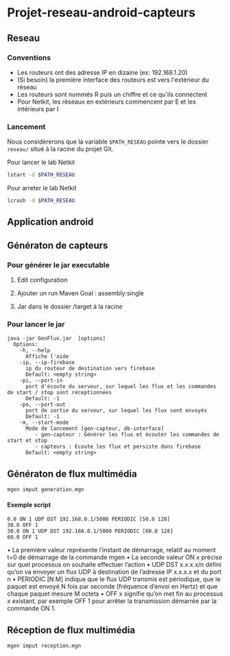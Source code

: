# Projet-reseau-android-capteurs

## Reseau

### Conventions
* Les routeurs ont des adresse IP en dizaine (ex: 192.168.1.20)
* (Si besoin) la première interface des routeurs est vers l'extérieur du réseau
* Les routeurs sont nommés R puis un chiffre et ce qu'ils connectent
* Pour Netkit, les réseaux en extérieurs commencent par E et les intérieurs par I

### Lancement

Nous considèrerons que la variable `$PATH_RESEAU` pointe vers le dossier `reseau/` situé à la racine du projet Git.

Pour lancer le lab Netkit
```bash
lstart -d $PATH_RESEAU
```

Pour arreter le lab Netkit
```bash
lcrash -d $PATH_RESEAU
```

## Application android



## Génératon de capteurs

### Pour générer le jar executable

1) Edit configuration

2) Ajouter un run Maven Goal : assembly:single

3) Jar dans le dossier /target à la racine

### Pour lancer le jar

```
java -jar GenFlux.jar  [options]
  Options:
    -h, --help
      Affiche l'aide
    -ip, --ip-firebase
      ip du routeur de destination vers firebase
      Default: <empty string>
    -pi, --port-in
      port d'écoute du serveur, sur lequel les flux et les commandes de start / stop sont réceptionnées
      Default: -1
    -po, --port-out
      port de sortie du serveur, sur lequel les flux sont envoyés
      Default: -1
    -m, --start-mode
      Mode de lancement [gen-capteur, db-interface]
         - gen-capteur : Générer les flux et écouter les commandes de start et stop
         - capteurs : Ecoute les flux et persiste dans firebase
      Default: <empty string>
```

## Génératon de flux multimédia
```
mgen imput generation.mgn
```

#### Exemple script
```
0.0 ON 1 UDP DST 192.168.0.1/5000 PERIODIC [50.0 128]
30.0 OFF 1
30.0 ON 1 UDP DST 192.168.0.1/5000 PERIODIC [60.0 128]
60.0 OFF 1
```
• La première valeur représente l’instant de démarrage, relatif au moment t=0 de démarrage de la commande mgen
• La seconde valeur ON x précise sur quel processus on souhaite effectuer l’action
• UDP DST x.x.x.x/n défini qu’on va envoyer un flux UDP à destination de l’adresse IP x.x.x.x et du port n
• PERIODIC [N M] indique que le flux UDP transmis est périodique, que le paquet est envoyé N fois par seconde (fréquence d’envoi en Hertz) et que chaque paquet mesure M octets
• OFF x signifie qu’on met fin au processus x existant, par exemple OFF 1 pour arrêter la transmission démarrée par la commande ON 1.

## Réception de flux multimédia
```
mgen imput reception.mgn
```
